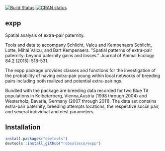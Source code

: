 [![Build Status](https://travis-ci.org/mpio-be/expp.svg?branch=master)](https://travis-ci.org/mpio-be/expp)
[![CRAN status](https://www.r-pkg.org/badges/version/expp)](https://cran.r-project.org/package=expp)


expp
------------
Spatial analysis of extra-pair paternity.

Tools and data to accompany Schlicht, Valcu and Kempenaers Schlicht, Lotte, Mihai Valcu, and Bart Kempenaers. "Spatial patterns of extra-pair paternity: beyond paternity gains and losses." Journal of Animal Ecology 84.2 (2015): 518-531.

The expp package provides classes and functions for the investigation of the probability of having extra-pair young within local networks of breeding pairs including both realized and potential extra-pairings.

Bundled with the package are breeding data recorded for two Blue Tit populations in Kolbeterberg, Vienna,Austria (1998 through 2004) and Westerholz, Bavaria, Germany (2007 through 2011). The data set contains extra-pair paternity, breeding attempts locations, the respective social pair, and several individual and nest parameters.


Installation
------------
``` r
install.packages("devtools")
devtools::install_github("robsalasco/expp")
```


